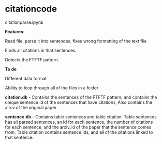# citationcode

citationparse.ipynb 

**Features:**

Read file, parse it into sentences, fixes wrong formatting of the text file

Finds all citations in that sentences. 

Detects the FTFTF pattern. 


**To do**

Different data format

Ability to loop through all of the files in a folder

**citation.db** - Contains the sentences of the FTFTF pattern, and contains the unique sentence id of the sentences that have citations, Also contains the arxiv of the original paper 

**sentence.db** - Contains table sentences and table citation. 
Table sentences has all parsed sentences, an id for each sentence, the number of citations for each sentence, and the arxiv_id of the paper that the sentence comes from. Table citation contains sentence ids, and all of the citations linked to that sentence. 

